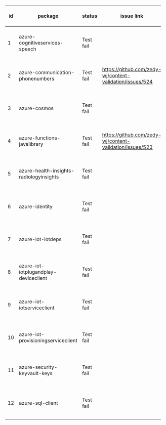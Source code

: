 
| id | package | status | issue link | created date of issue | update date of issue | run date of pipeline | pipeline run link |
|----|---------|--------|------------|-----------------------|----------------------| ---------------------| ----------------- |
| 1 | azure-cognitiveservices-speech | Test fail |  |  |  | 3/26/2025 1:01:59 PM | https://dev.azure.com/v-wenjyu/content-validation-automation/_build/results?buildId=19 |
| 2 | azure-communication-phonenumbers | Test fail | https://github.com/zedy-wj/content-validation/issues/524 | 03/26/2025 10:18:43 | 03/26/2025 10:18:43 | 3/26/2025 1:01:59 PM | https://dev.azure.com/v-wenjyu/content-validation-automation/_build/results?buildId=19 |
| 3 | azure-cosmos | Test fail |  |  |  | 3/26/2025 1:01:59 PM | https://dev.azure.com/v-wenjyu/content-validation-automation/_build/results?buildId=19 |
| 4 | azure-functions-javalibrary | Test fail | https://github.com/zedy-wj/content-validation/issues/523 | 03/26/2025 09:35:06 | 03/26/2025 12:56:38 | 3/26/2025 1:01:59 PM | https://dev.azure.com/v-wenjyu/content-validation-automation/_build/results?buildId=19 |
| 5 | azure-health-insights-radiologyinsights | Test fail |  |  |  | 3/26/2025 1:01:59 PM | https://dev.azure.com/v-wenjyu/content-validation-automation/_build/results?buildId=19 |
| 6 | azure-identity | Test fail |  |  |  | 3/26/2025 1:01:59 PM | https://dev.azure.com/v-wenjyu/content-validation-automation/_build/results?buildId=19 |
| 7 | azure-iot-iotdeps | Test fail |  |  |  | 3/26/2025 1:01:59 PM | https://dev.azure.com/v-wenjyu/content-validation-automation/_build/results?buildId=19 |
| 8 | azure-iot-iotplugandplay-deviceclient | Test fail |  |  |  | 3/26/2025 1:01:59 PM | https://dev.azure.com/v-wenjyu/content-validation-automation/_build/results?buildId=19 |
| 9 | azure-iot-iotserviceclient | Test fail |  |  |  | 3/26/2025 1:01:59 PM | https://dev.azure.com/v-wenjyu/content-validation-automation/_build/results?buildId=19 |
| 10 | azure-iot-provisioningserviceclient | Test fail |  |  |  | 3/26/2025 1:01:59 PM | https://dev.azure.com/v-wenjyu/content-validation-automation/_build/results?buildId=19 |
| 11 | azure-security-keyvault-keys | Test fail |  |  |  | 3/26/2025 1:01:59 PM | https://dev.azure.com/v-wenjyu/content-validation-automation/_build/results?buildId=19 |
| 12 | azure-sql-client | Test fail |  |  |  | 3/26/2025 1:01:59 PM | https://dev.azure.com/v-wenjyu/content-validation-automation/_build/results?buildId=19 |